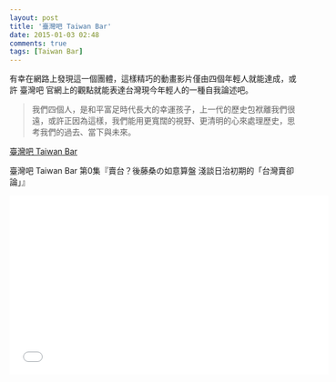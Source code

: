 ```yaml
---
layout: post
title: '臺灣吧 Taiwan Bar'
date: 2015-01-03 02:48
comments: true
tags: [Taiwan Bar]
---
```

有幸在網路上發現這一個團體，這樣精巧的動畫影片僅由四個年輕人就能達成，或許 臺灣吧 官網上的觀點就能表達台灣現今年輕人的一種自我論述吧。

> 我們四個人，是和平富足時代長大的幸運孩子，上一代的歷史包袱離我們很遠，或許正因為這樣，我們能用更寬闊的視野、更清明的心來處理歷史，思考我們的過去、當下與未來。

[臺灣吧 Taiwan Bar](http://taiwanbar.cc/)

臺灣吧 Taiwan Bar 第0集『賣台？後藤桑の如意算盤 淺談日治初期的「台灣賣卻論」』 
 
 <iframe width="560" height="315" src="//www.youtube.com/embed/eHTV_Xdrkp8" frameborder="0" allowfullscreen></iframe>
 <br />
